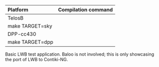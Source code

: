 |Platform| Compilation command |
|:---|:---|
|TelosB 
  | make TARGET=sky |
|DPP-cc430 
  | make TARGET=dpp |


Basic LWB test application. Baloo is not involved; this is only showcasing the port of LWB to Contiki-NG.
